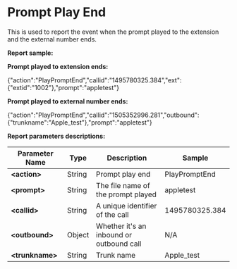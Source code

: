 # Prompt Play End

This is used to report the event when the prompt played to the extension and the external number ends.

**Report sample:**

**Prompt played to extension ends:**

{"action":"PlayPromptEnd","callid":"1495780325.384","ext":{"extid":"1002"},"prompt":"appletest"}

**Prompt played to external number ends:**

{"action":"PlayPromptEnd","callid":"1505352996.281","outbound":{"trunkname":"Apple\_test"},"prompt":"appletest"}

**Report parameters descriptions:**

| **Parameter Name** | **Type** | **Description** | **Sample** |
| --- | --- | --- | --- |
| **&lt;action&gt;** | String | Prompt play end | PlayPromptEnd |
| **&lt;prompt&gt;** | String | The file name of the prompt played | appletest |
| **&lt;callid&gt;** | String | A unique identifier of the call | 1495780325.384 |
| **&lt;outbound&gt;** | Object | Whether it's an inbound or outbound call|  N/A|
| **&lt;trunkname&gt;** | String | Trunk name | Apple_test |



